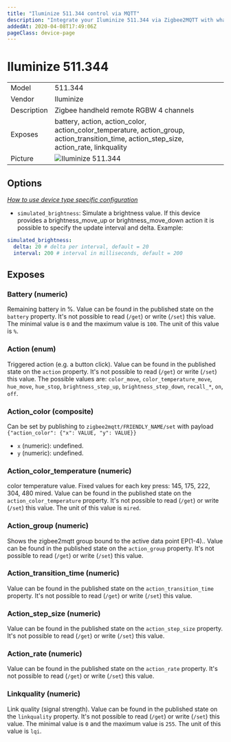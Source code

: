 ```yaml
---
title: "Iluminize 511.344 control via MQTT"
description: "Integrate your Iluminize 511.344 via Zigbee2MQTT with whatever smart home infrastructure you are using without the vendor's bridge or gateway."
addedAt: 2020-04-08T17:49:06Z
pageClass: device-page
---
```


<!-- !!!! -->
<!-- ATTENTION: This file is auto-generated through docgen! -->
<!-- You can only edit the "Notes"-Section between the two comment lines "Notes BEGIN" and "Notes END". -->
<!-- Do not use h1 or h2 heading within "## Notes"-Section. -->
<!-- !!!! -->

# Iluminize 511.344

|     |     |
|-----|-----|
| Model | 511.344  |
| Vendor  | Iluminize  |
| Description | Zigbee handheld remote RGBW 4 channels |
| Exposes | battery, action, action_color, action_color_temperature, action_group, action_transition_time, action_step_size, action_rate, linkquality |
| Picture | ![Iluminize 511.344](https://www.zigbee2mqtt.io/images/devices/511.344.jpg) |


<!-- Notes BEGIN: You can edit here. Add "## Notes" headline if not already present. -->


<!-- Notes END: Do not edit below this line -->


## Options
*[How to use device type specific configuration](../guide/configuration/devices-groups.md#specific-device-options)*

* `simulated_brightness`: Simulate a brightness value. If this device provides a brightness_move_up or brightness_move_down action it is possible to specify the update interval and delta. Example:
```yaml
simulated_brightness:
  delta: 20 # delta per interval, default = 20
  interval: 200 # interval in milliseconds, default = 200
```


## Exposes

### Battery (numeric)
Remaining battery in %.
Value can be found in the published state on the `battery` property.
It's not possible to read (`/get`) or write (`/set`) this value.
The minimal value is `0` and the maximum value is `100`.
The unit of this value is `%`.

### Action (enum)
Triggered action (e.g. a button click).
Value can be found in the published state on the `action` property.
It's not possible to read (`/get`) or write (`/set`) this value.
The possible values are: `color_move`, `color_temperature_move`, `hue_move`, `hue_stop`, `brightness_step_up`, `brightness_step_down`, `recall_*`, `on`, `off`.

### Action_color (composite)
Can be set by publishing to `zigbee2mqtt/FRIENDLY_NAME/set` with payload `{"action_color": {"x": VALUE, "y": VALUE}}`
- `x` (numeric): undefined. 
- `y` (numeric): undefined. 

### Action_color_temperature (numeric)
color temperature value. Fixed values for each key press: 145, 175, 222, 304, 480 mired.
Value can be found in the published state on the `action_color_temperature` property.
It's not possible to read (`/get`) or write (`/set`) this value.
The unit of this value is `mired`.

### Action_group (numeric)
Shows the zigbee2mqtt group bound to the active data point EP(1-4)..
Value can be found in the published state on the `action_group` property.
It's not possible to read (`/get`) or write (`/set`) this value.

### Action_transition_time (numeric)
Value can be found in the published state on the `action_transition_time` property.
It's not possible to read (`/get`) or write (`/set`) this value.

### Action_step_size (numeric)
Value can be found in the published state on the `action_step_size` property.
It's not possible to read (`/get`) or write (`/set`) this value.

### Action_rate (numeric)
Value can be found in the published state on the `action_rate` property.
It's not possible to read (`/get`) or write (`/set`) this value.

### Linkquality (numeric)
Link quality (signal strength).
Value can be found in the published state on the `linkquality` property.
It's not possible to read (`/get`) or write (`/set`) this value.
The minimal value is `0` and the maximum value is `255`.
The unit of this value is `lqi`.

